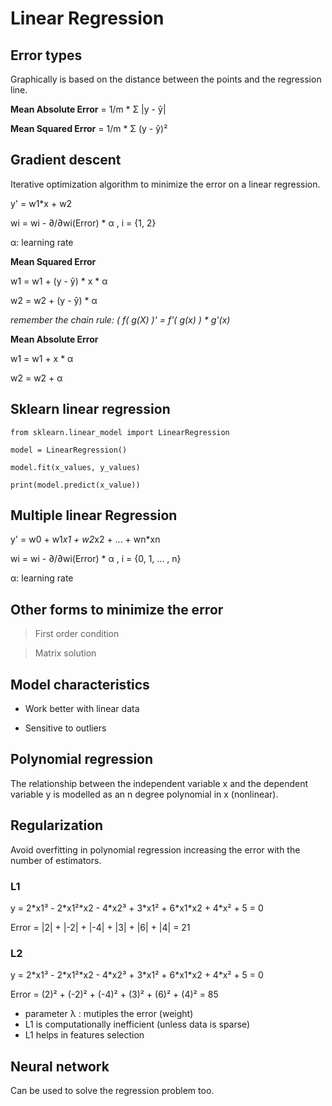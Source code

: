 # Linear Regression

## Error types
Graphically is based on the distance between the points and the regression line.

**Mean Absolute Error** = 1/m * Σ |y - ŷ|

**Mean Squared Error** = 1/m * Σ (y - ŷ)²

## Gradient descent
Iterative optimization algorithm to minimize the error on a linear regression.

y' = w1*x + w2

wi = wi - ∂/∂wi(Error) * α , i = {1, 2}

α: learning rate

**Mean Squared Error**

w1 = w1 + (y - ŷ) \* x \* α

w2 = w2 + (y - ŷ) \* α

_remember the chain rule: ( f( g(X) )' = f'( g(x) ) \* g'(x)_

**Mean Absolute Error**

w1 = w1 + x * α

w2 = w2 + α

## Sklearn linear regression

```
from sklearn.linear_model import LinearRegression

model = LinearRegression()

model.fit(x_values, y_values)

print(model.predict(x_value))
```

## Multiple linear Regression

y' = w0 + w1*x1 + w2*x2 + ... + wn*xn

wi = wi - ∂/∂wi(Error) * α , i = {0, 1, ... , n}

α: learning rate

## Other forms to minimize the error

> First order condition

> Matrix solution

## Model characteristics

- Work better with linear data

- Sensitive to outliers

## Polynomial regression
The relationship between the independent variable x and the dependent variable y is modelled as an n degree polynomial in x (nonlinear).

## Regularization
Avoid overfitting in polynomial regression increasing the error with the number of estimators.

### L1

y = 2\*x1³ - 2\*x1²\*x2 - 4\*x2³ + 3\*x1² + 6\*x1\*x2 + 4\*x² + 5 = 0

Error = |2| + |-2| + |-4| + |3| + |6| + |4| = 21

### L2

y = 2\*x1³ - 2\*x1²\*x2 - 4\*x2³ + 3\*x1² + 6\*x1\*x2 + 4\*x² + 5 = 0

Error = (2)² + (-2)² + (-4)² + (3)² + (6)² + (4)² = 85

- parameter λ : mutiples the error (weight)
- L1 is computationally inefficient (unless data is sparse)
- L1 helps in features selection

## Neural network
Can be used to solve the regression problem too.
